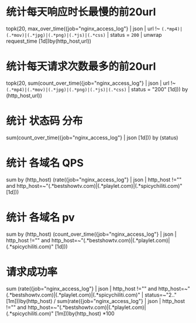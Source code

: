 # 统计每天响应时长最慢的前20url
topk(20, max_over_time({job="nginx_access_log"} | json | url !~ `(.*mp4)|(.*mov)|(.*jpg)|(.*png)|(.*js)|(.*css)` | status = `200` | unwrap request_time [1d])by(http_host,url))

# 统计每天请求次数最多的前20url
topk(20, sum(count_over_time({job="nginx_access_log"} | json | url !~ `(.*mp4)|(.*mov)|(.*jpg)|(.*png)|(.*js)|(.*css)` | status = "200" [1d])) by (http_host,url))

# 统计 状态码 分布
sum(count_over_time({job="nginx_access_log"} | json [1d])) by (status)

# 统计 各域名 QPS 
sum by (http_host) (rate({job="nginx_access_log"} | json | http_host !="" and http_host=~"(.*bestshowtv.com)|(.*playlet.com)|(.*spicychiliti.com)" [1d]))

# 统计 各域名 pv
sum by (http_host) (count_over_time({job="nginx_access_log"} | json | http_host !="" and http_host=~"(.*bestshowtv.com)|(.*playlet.com)|(.*spicychiliti.com)" [1d]))

# 请求成功率
sum (rate({job="nginx_access_log"} | json | http_host !="" and http_host=~"(.*bestshowtv.com)|(.*playlet.com)|(.*spicychiliti.com)" | status=~"2.." [1m]))by(http_host) / sum(rate({job="nginx_access_log"} | json | http_host !="" and http_host=~"(.*bestshowtv.com)|(.*playlet.com)|(.*spicychiliti.com)" [1m]))by(http_host) *100
    
